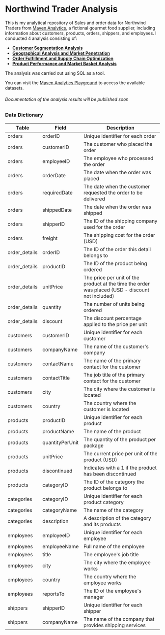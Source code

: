 # Northwind Trader Analysis 
This is my analytical repository of Sales and order data for Northwind Traders from [Maven Analytics](https://mavenanalytics.io "Maven Analytics"), a fictional gourmet food supplier, including information about customers, products, orders, shippers, and employees. I conducted 4 analysis consisting of:
- [**Customer Segmentation Analysis**](https://github.com/fathinmarhadi/northwindtrader_analysis/blob/f0d39b538bff2613e20ee202ded19f82a2ea0549/Customer%20Segmentation%20Analysis.sql "Customer Segmentation Analysis")
- [**Geographical Analysis and Market Penetration**](https://github.com/fathinmarhadi/northwindtrader_analysis/blob/f0d39b538bff2613e20ee202ded19f82a2ea0549/Geographical%20Analysis%20and%20Market%20Penetration.sql "**Geographical Analysis and Market Penetration**")
- [**Order Fulfillment and Supply Chain Optimization**](https://github.com/fathinmarhadi/northwindtrader_analysis/blob/f0d39b538bff2613e20ee202ded19f82a2ea0549/Order%20Fulfillment%20and%20Supply%20Chain%20Optimization.sql "**Order Fulfillment and Supply Chain Optimization**")
- [**Product Performance and Market Basket Analysis**](https://github.com/fathinmarhadi/northwindtrader_analysis/blob/f0d39b538bff2613e20ee202ded19f82a2ea0549/Product%20Performance%20and%20Market%20Basket%20Analysis.sql "**Product Performance and Market Basket Analysis**")



The analysis was carried out using SQL as a tool.

You can visit the [Maven Analytics Playground](https://mavenanalytics.io/data-playground?search=north "Maven Analytics Playground") to access the available datasets.

###### *Documentation of the analysis results will be published soon*
### Data Dictionary 
|Table        |Field          |Description                                                                                     |
|-------------|---------------|------------------------------------------------------------------------------------------------|
|orders       |orderID        |Unique identifier for each order                                                                |
|orders       |customerID     |The customer who placed the order                                                               |
|orders       |employeeID     |The employee who processed the order                                                            |
|orders       |orderDate      |The date when the order was placed                                                              |
|orders       |requiredDate   |The date when the customer requested the order to be delivered                                  |
|orders       |shippedDate    |The date when the order was shipped                                                             |
|orders       |shipperID      |The ID of the shipping company used for the order                                               |
|orders       |freight        |The shipping cost for the order (USD)                                                           |
|order_details|orderID        |The ID of the order this detail belongs to                                                      |
|order_details|productID      |The ID of the product being ordered                                                             |
|order_details|unitPrice      |The price per unit of the product at the time the order was placed (USD - discount not included)|
|order_details|quantity       |The number of units being ordered                                                               |
|order_details|discount       |The discount percentage applied to the price per unit                                           |
|customers    |customerID     |Unique identifier for each customer                                                             |
|customers    |companyName    |The name of the customer's company                                                              |
|customers    |contactName    |The name of the primary contact for the customer                                                |
|customers    |contactTitle   |The job title of the primary contact for the customer                                           |
|customers    |city           |The city where the customer is located                                                          |
|customers    |country        |The country where the customer is located                                                       |
|products     |productID      |Unique identifier for each product                                                              |
|products     |productName    |The name of the product                                                                         |
|products     |quantityPerUnit|The quantity of the product per package                                                         |
|products     |unitPrice      |The current price per unit of the product (USD)                                                 |
|products     |discontinued   |Indicates with a 1 if the product has been discontinued                                         |
|products     |categoryID     |The ID of the category the product belongs to                                                   |
|categories   |categoryID     |Unique identifier for each product category                                                     |
|categories   |categoryName   |The name of the category                                                                        |
|categories   |description    |A description of the category and its products                                                  |
|employees    |employeeID     |Unique identifier for each employee                                                             |
|employees    |employeeName   |Full name of the employee                                                                       |
|employees    |title          |The employee's job title                                                                        |
|employees    |city           |The city where the employee works                                                               |
|employees    |country        |The country where the employee works                                                            |
|employees    |reportsTo      |The ID of the employee's manager                                                                |
|shippers     |shipperID      |Unique identifier for each shipper                                                              |
|shippers     |companyName    |The name of the company that provides shipping services 



